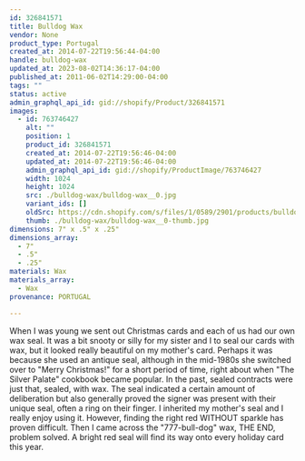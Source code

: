 ```yaml
---
id: 326841571
title: Bulldog Wax
vendor: None
product_type: Portugal
created_at: 2014-07-22T19:56:44-04:00
handle: bulldog-wax
updated_at: 2023-08-02T14:36:17-04:00
published_at: 2011-06-02T14:29:00-04:00
tags: ""
status: active
admin_graphql_api_id: gid://shopify/Product/326841571
images:
  - id: 763746427
    alt: ""
    position: 1
    product_id: 326841571
    created_at: 2014-07-22T19:56:46-04:00
    updated_at: 2014-07-22T19:56:46-04:00
    admin_graphql_api_id: gid://shopify/ProductImage/763746427
    width: 1024
    height: 1024
    src: ./bulldog-wax/bulldog-wax__0.jpg
    variant_ids: []
    oldSrc: https://cdn.shopify.com/s/files/1/0589/2901/products/bulldog-mix_1.jpeg?v=1406073406
    thumb: ./bulldog-wax/bulldog-wax__0-thumb.jpg
dimensions: 7" x .5" x .25"
dimensions_array:
  - 7"
  - .5"
  - .25"
materials: Wax
materials_array:
  - Wax
provenance: PORTUGAL

---
```


When I was young we sent out Christmas cards and each of us had our own wax seal. It was a bit snooty or silly for my sister and I to seal our cards with wax, but it looked really beautiful on my mother's card. Perhaps it was because she used an antique seal, although in the mid-1980s she switched over to "Merry Christmas!" for a short period of time, right about when "The Silver Palate" cookbook became popular. In the past, sealed contracts were just that, sealed, with wax. The seal indicated a certain amount of deliberation but also generally proved the signer was present with their unique seal, often a ring on their finger. I inherited my mother's seal and I really enjoy using it. However, finding the right red WITHOUT sparkle has proven difficult. Then I came across the "777-bull-dog" wax, THE END, problem solved. A bright red seal will find its way onto every holiday card this year.